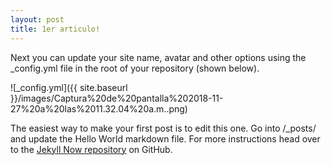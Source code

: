 ```yaml
---
layout: post
title: 1er articulo!
---
```


Next you can update your site name, avatar and other options using the _config.yml file in the root of your repository (shown below).

![_config.yml]({{ site.baseurl }}/images/Captura%20de%20pantalla%202018-11-27%20a%20las%2011.32.04%20a.m..png)

The easiest way to make your first post is to edit this one. Go into /_posts/ and update the Hello World markdown file. For more instructions head over to the [Jekyll Now repository](https://github.com/barryclark/jekyll-now) on GitHub.
